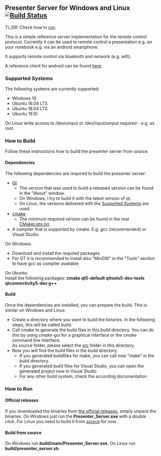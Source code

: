 ## Presenter Server for Windows and Linux [![Build Status](https://travis-ci.com/FelixWohlfrom/Presenter-Server.svg?branch=master)](https://travis-ci.com/FelixWohlfrom/Presenter-Server)

TL;DR: Check how to [run](#how-to-run).

This is a simple reference server implementation for the remote control protocol. Currently it can be used to remote control a presentation e.g. on your notebook e.g. via an android smartphone.

It supports remote control via bluetooth and network (e.g. wifi).

A reference client for android can be found [here](https://github.com/FelixWohlfrom/Presenter-Client-Android).

### Supported Systems
The following systems are currently supported:
- Windows 10
- Ubuntu 16.04 LTS
- Ubuntu 18.04 LTS
- Ubuntu 19.10

On Linux write access to /dev/uinput or /dev/input/uinput required - e.g. as root.

### How to Build
Follow these instructions how to build the presenter server from source.

#### Dependencies
The following dependencies are required to build the presenter server:
- [Qt](https://www.qt.io/)
    - The version that was used to build a released version can be found in the "About" window.
    - On Windows, I try to build it with the latest version of qt.
    - On Linux, the versions delivered with the [Supported Systems](#supported-systems) are used.
- [cmake](https://cmake.org/)
    - The minimum required version can be found in the root [CMakeLists.txt](src/CMakeLists.txt).
- A compiler that is supported by cmake. E.g. gcc (recommended) or Visual Studio.

On Windows:
- Download and install the required packages
- For QT it is recommended to install also "MinGW" in the "Tools" section to have gcc as compiler available

On Ubuntu:  
Install the following packages: **cmake qt5-default qttools5-dev-tools qtconnectivity5-dev g++**

#### Build
Once the dependencies are installed, you can prepare the build. This is similar on Windows and Linux:
- Create a directory where you want to build the binaries. In the following steps, this will be called *build*.
- Call cmake to generate the build files in this *build* directory. You can do this by using *cmake-gui* for a graphical interface or the *cmake* command line interface.  
As source folder, please select the [src](src) folder in this directory.
- Now you will find the build files in the *build* directory.
    - If you generated buildfiles for make, you can call now "make" in the *build* directory.
    - If you generated build files for Visual Studio, you can open the generated project now in Visual Studio
    - For any other build system, check the according documentation

### How to Run
#### Official releases
If you downloaded the binaries from [the official releases](../../releases), simply unpack the binaries.
On Windows just run the **Presenter_Server.exe** with a double click.
For Linux you need to build it from [source](#how-to-build) for now.

#### Build from source
On Windows run **_build_/main/Presenter_Server.exe**.
On Linux run **_build_/presenter_server.sh**.
